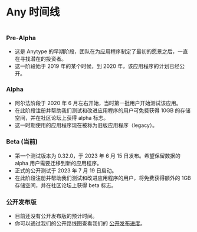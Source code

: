 # Any 时间线

<img src="../../.gitbook/assets/file.excalidraw (1).svg" alt="" class="gitbook-drawing">

### Pre-Alpha

* 这是 Anytype 的早期阶段，团队在为应用程序制定了最初的愿景之后，一直在寻找潜在的投资者。
* 这一阶段始于 2019 年的某个时候，到 2020 年，该应用程序的计划已经公开。

### Alpha

* 阿尔法阶段于 2020 年 6 月左右开始，当时第一批用户开始测试该应用。
* 在此阶段注册并帮助我们测试和改进应用程序的用户可免费获得 10GB 的存储空间，并在社区论坛上获得 alpha 标志。
* 这一时期使用的应用程序现在被称为旧版应用程序（legacy）。

### Beta (当前)

* 第一个测试版本为 0.32.0，于 2023 年 6 月 15 日发布。希望保留数据的 alpha 用户需要迁移到新的应用程序。
* 正式的公开测试于 2023 年 7 月 19 日启动。
* 在此阶段注册并帮助我们测试和改进应用程序的用户，将免费获得额外的 1GB 存储空间，并在社区论坛上获得 beta 标志。

### 公开发布版

* 目前还没有公开发布版的预计时间。
* 你可以通过我们的公开路线图查看我们的 [公开发布进度](https://github.com/orgs/anyproto/projects/1/views/1)。
